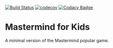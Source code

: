 [![Build Status](https://api.travis-ci.com/ocortassa/mmfk.svg?branch=master)](https://travis-ci.com/ocortassa/mmfk)
[![codecov](https://codecov.io/gh/ocortassa/mmfk/branch/master/graph/badge.svg)](https://codecov.io/gh/ocortassa/mmfk)
[![Codacy Badge](https://api.codacy.com/project/badge/Grade/418e4c0b9ed347edbf10092ca397b9ee)](https://www.codacy.com/manual/ocortassa/mmfk?utm_source=github.com&amp;utm_medium=referral&amp;utm_content=ocortassa/mmfk&amp;utm_campaign=Badge_Grade)

# Mastermind for Kids

A minimal version of the Mastermind popular game.
